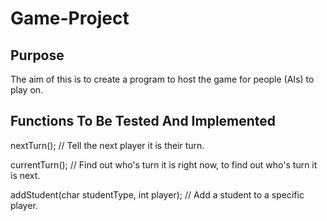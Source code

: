 
# Game-Project

## Purpose
The aim of this is to create a program to host the game for people (AIs) to play on.

## Functions To Be Tested And Implemented
nextTurn(); // Tell the next player it is their turn.

currentTurn(); // Find out who's turn it is right now, to find out who's turn it is next.

addStudent(char studentType, int player); // Add a student to a specific player.
